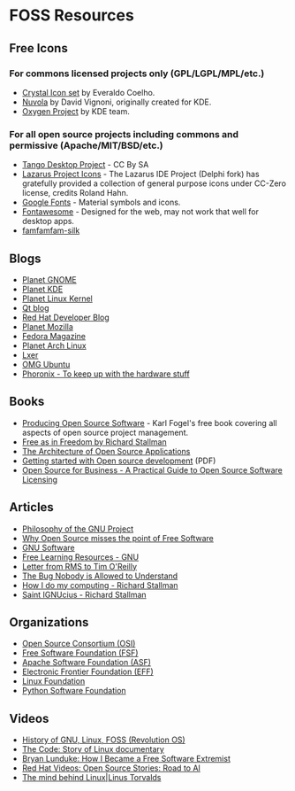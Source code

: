 # FOSS Resources

## Free Icons

### For commons licensed projects only (GPL/LGPL/MPL/etc.)

- [Crystal Icon set](https://commons.wikimedia.org/wiki/Crystal_Clear) by Everaldo Coelho.
- [Nuvola](https://en.wikipedia.org/wiki/Nuvola) by David Vignoni, originally created for KDE.
- [Oxygen Project](https://en.wikipedia.org/wiki/Oxygen_Project) by KDE team.

### For all open source projects including commons and permissive (Apache/MIT/BSD/etc.)

- [Tango Desktop Project](http://tango.freedesktop.org/Tango_Icon_Library) - CC By SA
- [Lazarus Project Icons](https://forum.lazarus.freepascal.org/index.php/topic,59266.msg441849.html) - The Lazarus IDE Project (Delphi fork) has gratefully provided a collection of general purpose icons under CC-Zero license, credits Roland Hahn.
- [Google Fonts](https://fonts.google.com/icons) - Material symbols and icons.
- [Fontawesome](https://fontawesome.com/) - Designed for the web, may not work that well for desktop apps.
- [famfamfam-silk](https://github.com/legacy-icons/famfamfam-silk)

## Blogs

- [Planet GNOME](https://planet.gnome.org/)
- [Planet KDE](https://planetkde.org/)
- [Planet Linux Kernel](http://planet.kernel.org/)
- [Qt blog](http://blog.qt.io/)
- [Red Hat Developer Blog](https://developerblog.redhat.com/)
- [Planet Mozilla](http://planet.mozilla.org/)
- [Fedora Magazine](https://fedoramagazine.org/)
- [Planet Arch Linux](https://planet.archlinux.org/)
- [Lxer](http://lxer.com/)
- [OMG Ubuntu](https://www.omgubuntu.co.uk/)
- [Phoronix - To keep up with the hardware stuff](https://www.phoronix.com/)

## Books

* [Producing Open Source Software](http://producingoss.com/) - Karl Fogel's free book covering all aspects of open source project management.
* [Free as in Freedom by Richard Stallman](https://archive.org/details/faif-2.0)
* [The Architecture of Open Source Applications](http://www.aosabook.org/en/index.html)
* [Getting started with Open source development](http://public.dhe.ibm.com/software/dw/db2/express-c/wiki/Getting_started_with_open_source_development_p2.pdf) (PDF)
* [Open Source for Business - A Practical Guide to Open Source Software Licensing](https://www.amazon.com/Open-Source-Business-Practical-Licensing/dp/B086G6XDM1)

## Articles

- [Philosophy of the GNU Project](https://www.gnu.org/philosophy/philosophy.html)
- [Why Open Source misses the point of Free Software](https://www.gnu.org/philosophy/open-source-misses-the-point.html)
- [GNU Software](https://www.gnu.org/software/software.html)
- [Free Learning Resources - GNU](https://www.gnu.org/education/edu-free-learning-resources.html)
- [Letter from RMS to Tim O'Reilly](https://www.gnu.org/philosophy/amazon-rms-tim.html)
- [The Bug Nobody is Allowed to Understand](https://www.gnu.org/philosophy/bug-nobody-allowed-to-understand.html)
- [How I do my computing - Richard Stallman](https://stallman.org/stallman-computing.html)
- [Saint IGNUcius - Richard Stallman](https://stallman.org/saint.html)

## Organizations

- [Open Source Consortium (OSI)](https://opensource.com/resources/organizations)
- [Free Software Foundation (FSF)](https://www.fsf.org/)
- [Apache Software Foundation (ASF)](https://www.apache.org/)
- [Electronic Frontier Foundation (EFF)](https://www.eff.org/)
- [Linux Foundation](https://www.linuxfoundation.org/)
- [Python Software Foundation](https://www.python.org/psf/)

## Videos

- [History of GNU, Linux, FOSS (Revolution OS)](https://www.youtube.com/watch?v=vjMZssWMweA)
- [The Code: Story of Linux documentary](https://www.youtube.com/watch?v=XMm0HsmOTFI)
- [Bryan Lunduke: How I Became a Free Software Extremist](https://www.youtube.com/watch?v=kstKuHzfgjo)
- [Red Hat Videos: Open Source Stories: Road to AI](https://www.youtube.com/watch?v=_sNNSEP-P7A&t=5s)
- [The mind behind Linux|Linus Torvalds](https://www.youtube.com/watch?v=o8NPllzkFhE)
